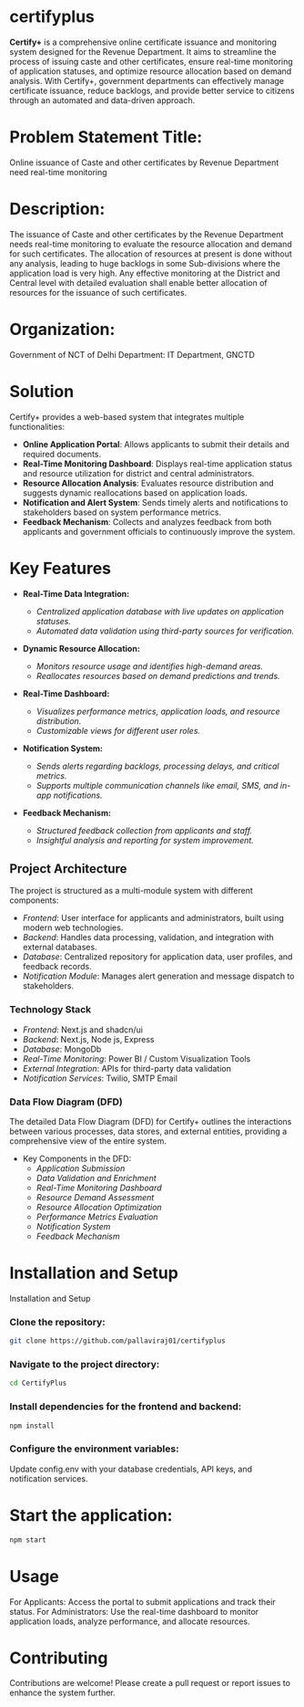 # certifyplus
**Certify+** is a comprehensive online certificate issuance and monitoring system designed for the Revenue Department.
It aims to streamline the process of issuing caste and other certificates, ensure real-time monitoring of application statuses, and optimize resource allocation based on demand analysis. 
With Certify+, government departments can effectively manage certificate issuance, reduce backlogs, and provide better service to citizens through an automated and data-driven approach.

# Problem Statement Title:
Online issuance of Caste and other certificates by Revenue Department need real-time monitoring

# Description:
The issuance of Caste and other certificates by the Revenue Department needs real-time monitoring to evaluate the resource allocation and demand for such certificates. The allocation of resources at present is done without any analysis, leading to huge backlogs in some Sub-divisions where the application load is very high. Any effective monitoring at the District and Central level with detailed evaluation shall enable better allocation of resources for the issuance of such certificates.

# Organization:
Government of NCT of Delhi
Department:
IT Department, GNCTD

# Solution
Certify+ provides a web-based system that integrates multiple functionalities:

- **Online Application Portal**:   Allows applicants to submit their details and required documents.
- **Real-Time Monitoring Dashboard**:   Displays real-time application status and resource utilization for district and central administrators.
- **Resource Allocation Analysis**:   Evaluates resource distribution and suggests dynamic reallocations based on application loads.
- **Notification and Alert System**:   Sends timely alerts and notifications to stakeholders based on system performance metrics.
- **Feedback Mechanism**:   Collects and analyzes feedback from both applicants and government officials to continuously improve the system.

# Key Features
- **Real-Time Data Integration:**

  * *Centralized application database with live updates on application statuses.*
  * *Automated data validation using third-party sources for verification.*

- **Dynamic Resource Allocation:**

   * *Monitors resource usage and identifies high-demand areas.*
   * *Reallocates resources based on demand predictions and trends.*

- **Real-Time Dashboard:**

  * *Visualizes performance metrics, application loads, and resource distribution.*
  * *Customizable views for different user roles.*
- **Notification System:**

  * *Sends alerts regarding backlogs, processing delays, and critical metrics.*
  * *Supports multiple communication channels like email, SMS, and in-app notifications.*

- **Feedback Mechanism:**

  * *Structured feedback collection from applicants and staff.*
  * *Insightful analysis and reporting for system improvement.*
  
## Project Architecture
  The project is structured as a multi-module system with different components:
 
* *Frontend*: User interface for applicants and administrators, built using modern web technologies.
* *Backend*: Handles data processing, validation, and integration with external databases.
* *Database*: Centralized repository for application data, user profiles, and feedback records.
* *Notification Module*: Manages alert generation and message dispatch to stakeholders.

### Technology Stack

* *Frontend*: Next.js and shadcn/ui
* *Backend*: Next.js, Node js, Express
* *Database*: MongoDb
* *Real-Time Monitoring*: Power BI / Custom Visualization Tools
* *External Integration*: APIs for third-party data validation
* *Notification Services*: Twilio, SMTP Email

### Data Flow Diagram (DFD)

The detailed Data Flow Diagram (DFD) for Certify+ outlines the interactions between various processes, data stores, and external entities, providing a comprehensive view of the entire system.

* Key Components in the DFD:
  * *Application Submission*
  * *Data Validation and Enrichment*
  * *Real-Time Monitoring Dashboard*
  * *Resource Demand Assessment*
  * *Resource Allocation Optimization*
  * *Performance Metrics Evaluation*
  * *Notification System*
  * *Feedback Mechanism*

# Installation and Setup

Installation and Setup
### Clone the repository:

```bash
git clone https://github.com/pallaviraj01/certifyplus
```
### Navigate to the project directory:

```bash
cd CertifyPlus
```
### Install dependencies for the frontend and backend:

```bash
npm install
```
### Configure the environment variables:

Update config.env with your database credentials, API keys, and notification services.

# Start the application: 

```bash
npm start
```
# Usage
For Applicants: Access the portal to submit applications and track their status.
For Administrators: Use the real-time dashboard to monitor application loads, analyze performance, and allocate resources.
# Contributing
Contributions are welcome! Please create a pull request or report issues to enhance the system further.

